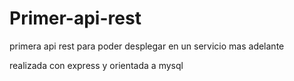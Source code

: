 # Primer-api-rest

primera api rest para poder desplegar en un servicio mas adelante

realizada con express y orientada a mysql
